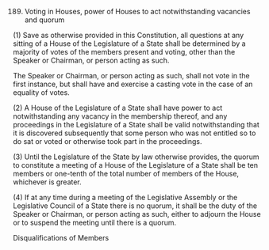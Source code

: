 189. Voting in Houses, power of Houses to act notwithstanding vacancies and quorum

(1) Save as otherwise provided in this Constitution, all questions at any sitting of a House of the Legislature of a State shall be determined by a majority of votes of the members present and voting, other than the Speaker or Chairman, or person acting as such.

The Speaker or Chairman, or person acting as such, shall not vote in the first instance, but shall have and exercise a casting vote in the case of an equality of votes.

(2) A House of the Legislature of a State shall have power to act notwithstanding any vacancy in the membership thereof, and any proceedings in the Legislature of a State shall be valid notwithstanding that it is discovered subsequently that some person who was not entitled so to do sat or voted or otherwise took part in the proceedings.

(3) Until the Legislature of the State by law otherwise provides, the quorum to constitute a meeting of a House of the Legislature of a State shall be ten members or one-tenth of the total number of members of the House, whichever is greater.

(4) If at any time during a meeting of the Legislative Assembly or the Legislative Council of a State there is no quorum, it shall be the duty of the Speaker or Chairman, or person acting as such, either to adjourn the House or to suspend the meeting until there is a quorum.

 

Disqualifications of Members


